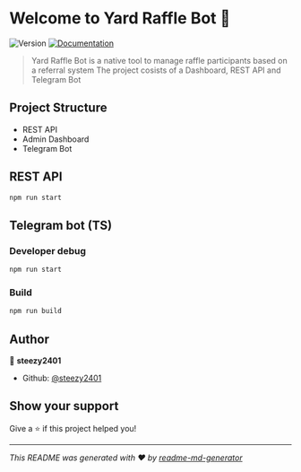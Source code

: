 # Welcome to Yard Raffle Bot 👋
![Version](https://img.shields.io/badge/version-0.0.1-blue.svg?cacheSeconds=2592000)
[![Documentation](https://img.shields.io/badge/documentation-yes-brightgreen.svg)](https://app.swaggerhub.com/apis/Nuko/YardRaffleBot/1.0.0#/)

> Yard Raffle Bot is a native tool to manage raffle participants based on a referral system
> The project cosists of a Dashboard, REST API and Telegram Bot

## Project Structure

- REST API
- Admin Dashboard
- Telegram Bot

## REST API

```sh
npm run start
```

## Telegram bot (TS)

### Developer debug
```sh
npm run start
```

### Build
```sh
npm run build
```

## Author

👤 **steezy2401**

* Github: [@steezy2401](https://github.com/steezy2401)

## Show your support

Give a ⭐️ if this project helped you!


***
_This README was generated with ❤️ by [readme-md-generator](https://github.com/kefranabg/readme-md-generator)_